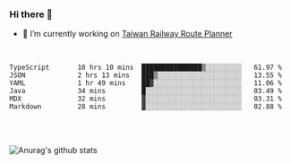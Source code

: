 ### Hi there 👋

- 🔭 I’m currently working on [Taiwan Railway Route Planner](https://github.com/Taiwan-Railway-Route-Planner)

<br/>

<!--START_SECTION:waka-->

```text
TypeScript       10 hrs 10 mins  ███████████████▒░░░░░░░░░   61.97 %
JSON             2 hrs 13 mins   ███▒░░░░░░░░░░░░░░░░░░░░░   13.55 %
YAML             1 hr 49 mins    ██▓░░░░░░░░░░░░░░░░░░░░░░   11.06 %
Java             34 mins         █░░░░░░░░░░░░░░░░░░░░░░░░   03.49 %
MDX              32 mins         ▓░░░░░░░░░░░░░░░░░░░░░░░░   03.31 %
Markdown         28 mins         ▓░░░░░░░░░░░░░░░░░░░░░░░░   02.88 %
```

<!--END_SECTION:waka-->

<br/>
<br/>

![Anurag's github stats](https://github-readme-stats.vercel.app/api?username=DepickereSven&show_icons=true&theme=tokyonight)



<!--
**DepickereSven/DepickereSven** is a ✨ _special_ ✨ repository because its `README.md` (this file) appears on your GitHub profile.

Here are some ideas to get you started:

- 🔭 I’m currently working on ...
- 🌱 I’m currently learning ...
- 👯 I’m looking to collaborate on ...
- 🤔 I’m looking for help with ...
- 💬 Ask me about ...
- 📫 How to reach me: ...
- 😄 Pronouns: ...
- ⚡ Fun fact: ...
-->
